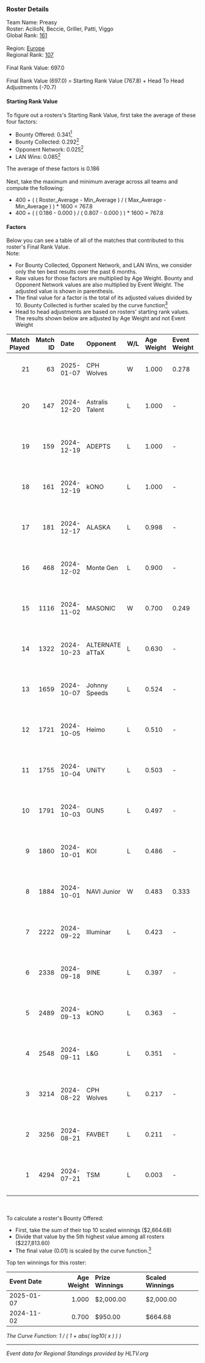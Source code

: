 ### Roster Details<br />
Team Name: Preasy<br />
Roster: AcilioN, Beccie, Griller, Patti, Viggo<br />
Global Rank: [161](../../standings_global_2025_01_16.md)<br />
<br />
Region: [Europe]( ../../standings_europe_2025_01_16.md)<br />
Regional Rank: [107]( ../../standings_europe_2025_01_16.md)<br />
<br />
Final Rank Value:  697.0<br />
<br />
Final Rank Value (697.0) = Starting Rank Value (767.8) + Head To Head Adjustments (-70.7)<br />

#### Starting Rank Value<br />
To figure out a rosters's Starting Rank Value, first take the average of these four factors:<br />
- Bounty Offered: 0.341[<sup>1</sup>](#table2)
- Bounty Collected: 0.292[<sup>2</sup>](#table1)
- Opponent Network: 0.025[<sup>2</sup>](#table1)
- LAN Wins: 0.085[<sup>2</sup>](#table1)

The average of these factors is 0.186<br />
<br />
Next, take the maximum and minimum average across all teams and compute the following:<br />
- 400 + ( ( Roster_Average - Min_Average ) / ( Max_Average - Min_Average ) ) * 1600 = 767.8
- 400 + ( ( 0.186 - 0.000 ) / ( 0.807 - 0.000 ) ) * 1600 = 767.8


#### Factors<br />
Below you can see a table of all of the matches that contributed to this roster's Final Rank Value.<br />
Note:<br />

- For Bounty Collected, Opponent Network, and LAN Wins, we consider only the ten best results over the past 6 months.
- Raw values for those factors are multiplied by Age Weight. Bounty and Opponent Network values are also multiplied by Event Weight. The adjusted value is shown in parenthesis.
- The final value for a factor is the total of its adjusted values divided by 10. Bounty Collected is further scaled by the curve function[<sup>3</sup>](#curveFunction)
- Head to head adjustments are based on rosters' starting rank values. The results shown below are adjusted by Age Weight and not Event Weight
<span id="table1"></span><br />


| Match Played | Match ID | Date       | Opponent        | W/L | Age Weight | Event Weight | Bounty Collected | Opponent Network | LAN Wins  | H2H Adj. | Roster                                     |
| -: | -: | :- | :- | :- | :- | :- | :- | :- | :- | -: | :- |
|           21 |       63 | 2025-01-07 | CPH Wolves      | W   | 1.000      | 0.278        | 0.016 (0.004)    | 0.321 (0.089)    | 0 (0.000) |    22.28 | AcilioN, Beccie, Griller, Patti, Viggo     |
|           20 |      147 | 2024-12-20 | Astralis Talent | L   | 1.000      | -            | -                | -                | -         |   -13.31 | AcilioN, Beccie, Equip, Griller, Viggo     |
|           19 |      159 | 2024-12-19 | ADEPTS          | L   | 1.000      | -            | -                | -                | -         |   -23.12 | AcilioN, Beccie, Equip, Griller, Viggo     |
|           18 |      161 | 2024-12-19 | kONO            | L   | 1.000      | -            | -                | -                | -         |    -9.98 | AcilioN, Beccie, Equip, Griller, Viggo     |
|           17 |      181 | 2024-12-17 | ALASKA          | L   | 0.998      | -            | -                | -                | -         |    -9.52 | AcilioN, Beccie, Equip, Griller, Viggo     |
|           16 |      468 | 2024-12-02 | Monte Gen       | L   | 0.900      | -            | -                | -                | -         |    -9.74 | AcilioN, Beccie, Equip, Griller, Viggo     |
|           15 |     1116 | 2024-11-02 | MASONIC         | W   | 0.700      | 0.249        | 0.000 (0.000)    | 0.000 (0.000)    | 1 (0.700) |     2.86 | AcilioN, Beccie, Equip, Griller, JBOEN     |
|           14 |     1322 | 2024-10-23 | ALTERNATE aTTaX | L   | 0.630      | -            | -                | -                | -         |    -3.61 | AcilioN, Beccie, Equip, Griller, JBOEN     |
|           13 |     1659 | 2024-10-07 | Johnny Speeds   | L   | 0.524      | -            | -                | -                | -         |    -2.36 | AcilioN, Beccie, Equip, Griller, JBOEN     |
|           12 |     1721 | 2024-10-05 | Heimo           | L   | 0.510      | -            | -                | -                | -         |    -8.40 | AcilioN, Beccie, Equip, Griller, JBOEN     |
|           11 |     1755 | 2024-10-04 | UNiTY           | L   | 0.503      | -            | -                | -                | -         |    -3.77 | AcilioN, Beccie, Equip, Griller, JBOEN     |
|           10 |     1791 | 2024-10-03 | GUN5            | L   | 0.497      | -            | -                | -                | -         |    -2.08 | AcilioN, Beccie, BøghmagiC, Equip, Griller |
|            9 |     1860 | 2024-10-01 | KOI             | L   | 0.486      | -            | -                | -                | -         |    -4.29 | AcilioN, Beccie, Equip, Griller, JBOEN     |
|            8 |     1884 | 2024-10-01 | NAVI Junior     | W   | 0.483      | 0.333        | 0.204 (0.033)    | 1.000 (0.161)    | 0 (0.000) |    13.02 | AcilioN, Beccie, Equip, Griller, JBOEN     |
|            7 |     2222 | 2024-09-22 | Illuminar       | L   | 0.423      | -            | -                | -                | -         |    -3.05 | AcilioN, Beccie, Equip, Griller, JBOEN     |
|            6 |     2338 | 2024-09-18 | 9INE            | L   | 0.397      | -            | -                | -                | -         |    -2.65 | AcilioN, Beccie, Equip, Griller, JBOEN     |
|            5 |     2489 | 2024-09-13 | kONO            | L   | 0.363      | -            | -                | -                | -         |    -3.27 | AcilioN, Beccie, Equip, Griller, JBOEN     |
|            4 |     2548 | 2024-09-11 | L&G             | L   | 0.351      | -            | -                | -                | -         |    -4.27 | AcilioN, Beccie, Equip, Griller, JBOEN     |
|            3 |     3214 | 2024-08-22 | CPH Wolves      | L   | 0.217      | -            | -                | -                | -         |    -3.50 | AcilioN, Beccie, Equip, Griller, JBOEN     |
|            2 |     3256 | 2024-08-21 | FAVBET          | L   | 0.211      | -            | -                | -                | -         |    -1.93 | AcilioN, Beccie, Equip, Griller, JBOEN     |
|            1 |     4294 | 2024-07-21 | TSM             | L   | 0.003      | -            | -                | -                | -         |    -0.04 | AcilioN, Beccie, Equip, Griller, Skejs     |

<br />
<span id="table2"></span><br />
To calculate a roster's Bounty Offered:<br />

- First, take the sum of their top 10 scaled winnings ($2,664.68)
- Divide that value by the 5th highest value among all rosters ($227,813.60)
- The final value (0.01) is scaled by the curve function.[<sup>3</sup>](#curveFunction)

Top ten winnings for this roster:<br />

| Event Date | Age Weight | Prize Winnings | Scaled Winnings |
| :- | -: | :- | :- |
| 2025-01-07 |      1.000 | $2,000.00      | $2,000.00       |
| 2024-11-02 |      0.700 | $950.00        | $664.68         |


<span id="curveFunction"></span>_The Curve Function: 1 / ( 1 + abs( log10( x ) ) )_<br />

---
_Event data for Regional Standings provided by HLTV.org_<br />
